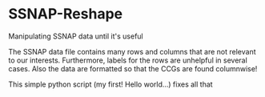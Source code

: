 # SSNAP-Reshape
Manipulating SSNAP data until it's useful


The SSNAP data file contains many rows and columns that are not relevant to our interests. Furthermore, labels for the rows are unhelpful in several cases. Also the data are formatted so that the CCGs are found columnwise!

This simple python script (my first! Hello world...) fixes all that
